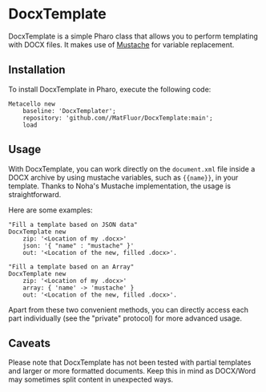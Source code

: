 # DocxTemplate

DocxTemplate is a simple Pharo class that allows you to perform templating with DOCX files. It makes use of [Mustache](https://github.com/noha/mustache) for variable replacement.

## Installation

To install DocxTemplate in Pharo, execute the following code:

```Smalltalk
Metacello new
	baseline: 'DocxTemplater';
	repository: 'github.com//MatFluor/DocxTemplate:main';
	load
```

## Usage

With DocxTemplate, you can work directly on the `document.xml` file inside a DOCX archive by using mustache variables, such as `{{name}}`, in your template. Thanks to Noha's Mustache implementation, the usage is straightforward. 

Here are some examples:

```smalltalk
"Fill a template based on JSON data"
DocxTemplate new 
	zip: '<Location of my .docx>'
	json: '{ "name" : "mustache" }'
	out: '<Location of the new, filled .docx>'.
	
"Fill a template based on an Array"
DocxTemplate new 
	zip: '<Location of my .docx>'
	array: { 'name' -> 'mustache' }
	out: '<Location of the new, filled .docx>'.
```

Apart from these two convenient methods, you can directly access each part individually (see the "private" protocol) for more advanced usage.

## Caveats

Please note that DocxTemplate has not been tested with partial templates and larger or more formatted documents. Keep this in mind as DOCX/Word may sometimes split content in unexpected ways.
